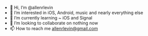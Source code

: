 - 👋 Hi, I’m @allenrlevin
- 👀 I’m interested in iOS, Android, music and nearly everything else 
- 🌱 I’m currently learning ~ iOS and Signal
- 💞️ I’m looking to collaborate on nothing now
- 📫 How to reach me allenrlevin@gmail.com

<!---
allenrlevin/allenrlevin is a ✨ special ✨ repository because its `README.md` (this file) appears on your GitHub profile.
You can click the Preview link to take a look at your changes.
--->
